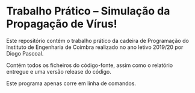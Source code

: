 Trabalho Prático – Simulação da Propagação de Vírus!
===================


Este repositório contém o trabalho prático da cadeira de Programação do Instituto de Engenharia de Coimbra realizado no ano letivo 2019/20 por Diogo Pascoal.

Contém todos os ficheiros do código-fonte, assim como o relatório entregue e uma versão release do código.

Este programa apenas corre em linha de comandos.
